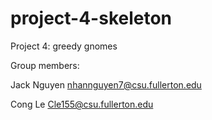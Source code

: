 # project-4-skeleton
Project 4: greedy gnomes

Group members:

Jack Nguyen nhannguyen7@csu.fullerton.edu

Cong Le Cle155@csu.fullerton.edu

